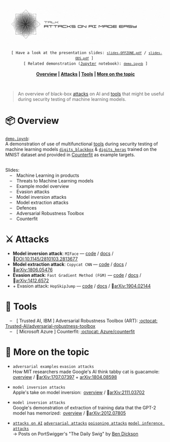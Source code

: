 ![gif](images/gif.gif)

<p align="center">
	<code> [ Have a look at the presentation slides: <a href="slides-OFFZONE.pdf"><code>slides-OFFZONE.pdf</code></a> / <a href="slides-ODS.pdf"><code>slides-ODS.pdf</code></a> ] </code><br>
  	<code> [ Related demonstration (<a href="https://github.com/jupyter/notebook">Jupyter</a> notebook): <a href="demo.ipynb"><code>demo.ipynb</code></a> ] </code><br><br>
  	<b>
		<a href="#-overview">Overview</a> | 
		<a href="#%EF%B8%8F-attacks">Attacks</a> | 
		<a href="#-tools">Tools</a> | 
		<a href="#-more-on-the-topic">More on the topic</a>
	</b>
</p><br>

> An overview of black-box [attacks](#%EF%B8%8F-attacks) on AI and [tools](#-tools) that might be useful during security testing of machine learning models.



# 📦 Overview

[`demo.ipynb`](demo.ipynb):<br>
A demonstration of use of multifunctional [tools](#-tools) during security testing of machine learning models [`digits_blackbox`](https://github.com/Azure/counterfit/tree/main/counterfit/targets/digits_blackbox) & [`digits_keras`](https://github.com/Azure/counterfit/tree/main/counterfit/targets/digits_keras) trained on the MNIST dataset and provided in [Counterfit](https://github.com/Azure/counterfit/tree/main/counterfit/targets) as example targets.<br><br>

Slides:
<br>&emsp;–&emsp;Machine Learning in products
<br>&emsp;–&emsp;Threats to Machine Learning models
<br>&emsp;–&emsp;Example model overview
<br>&emsp;–&emsp;Evasion attacks
<br>&emsp;–&emsp;Model inversion attacks
<br>&emsp;–&emsp;Model extraction attacks
<br>&emsp;–&emsp;Defences
<br>&emsp;–&emsp;Adversarial Robustness Toolbox
<br>&emsp;–&emsp;Counterfit<br>


# ⚔️ Attacks
- **Model inversion attack**: `MIFace` — [code](https://github.com/Trusted-AI/adversarial-robustness-toolbox/blob/main/art/attacks/inference/model_inversion/mi_face.py) / [docs](https://adversarial-robustness-toolbox.readthedocs.io/en/latest/modules/attacks/inference/model_inversion.html#model-inversion-miface) / 🔗[DOI:10.1145/2810103.2813677](https://dl.acm.org/doi/10.1145/2810103.2813677)
- **Model extraction attack**: `Copycat CNN` — [code](https://github.com/Trusted-AI/adversarial-robustness-toolbox/blob/main/art/attacks/extraction/copycat_cnn.py) / [docs](https://adversarial-robustness-toolbox.readthedocs.io/en/latest/modules/attacks/extraction.html#copycat-cnn) / 🔗[arXiv:1806.05476](https://arxiv.org/abs/1806.05476)
- **Evasion attack**: `Fast Gradient Method (FGM)` — [code](https://github.com/Trusted-AI/adversarial-robustness-toolbox/blob/main/art/attacks/evasion/fast_gradient.py) / [docs](https://adversarial-robustness-toolbox.readthedocs.io/en/latest/modules/attacks/evasion.html#fast-gradient-method-fgm) / 🔗[arXiv:1412.6572](https://arxiv.org/abs/1412.6572)
- \+ Evasion attack: `HopSkipJump` — [code](https://github.com/Trusted-AI/adversarial-robustness-toolbox/blob/main/art/attacks/evasion/hop_skip_jump.py) / [docs](https://adversarial-robustness-toolbox.readthedocs.io/en/latest/modules/attacks/evasion.html#hopskipjump-attack) / 🔗[arXiv:1904.02144](https://arxiv.org/abs/1904.02144)<br>


# 🔧 Tools
&emsp;–&emsp;\[ Trusted AI, IBM ] Adversarial Robustness Toolbox (ART): [:octocat: Trusted-AI/adversarial-robustness-toolbox](https://github.com/Trusted-AI/adversarial-robustness-toolbox)
<br>&emsp;–&emsp;\[ Microsoft Azure ] Counterfit: [:octocat: Azure/counterfit](https://github.com/Azure/counterfit)<br>


# 📑 More on the topic

- `adversarial examples` `evasion attacks`<br>
How MIT researchers made Google's AI think tabby cat is guacamole:&ensp;[overview](https://www.labsix.org/physical-objects-that-fool-neural-nets/) / 🔗[arXiv:1707.07397](https://arxiv.org/abs/1707.07397) + [arXiv:1804.08598](https://arxiv.org/abs/1804.08598)

- `model inversion attacks`<br>
Apple's take on model inversion:&ensp;[overview](https://machinelearning.apple.com/research/reconstructing-training-data) / 🔗[arXiv:2111.03702](https://arxiv.org/abs/2111.03702)

- `model inversion attacks`<br>
Google's demonstration of extraction of training data that the GPT-2 model has memorized:&ensp;[overview](https://ai.googleblog.com/2020/12/privacy-considerations-in-large.html) / 🔗[arXiv:2012.07805](https://arxiv.org/abs/2012.07805)

- [`attacks on AI`](https://portswigger.net/daily-swig/take-threats-against-machine-learning-systems-seriously-security-firm-warns)
[`adversarial attacks`](https://portswigger.net/daily-swig/adversarial-attacks-against-machine-learning-systems-everything-you-need-to-know)
[`poisoning attacks`](https://portswigger.net/daily-swig/triggerless-backdoors-can-infect-machine-learning-models-without-leaving-a-trace-research)
[`model inference attacks`](https://portswigger.net/daily-swig/inference-attacks-how-much-information-can-machine-learning-models-leak)<br>
→ Posts on PortSwigger's "The Daily Swig" by [Ben Dickson](https://twitter.com/bendee983)
